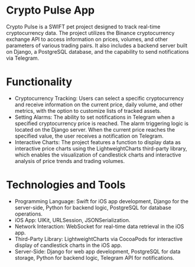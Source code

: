 # Crypto Pulse App

Crypto Pulse is a SWIFT pet project designed to track real-time cryptocurrency data. The project utilizes the Binance cryptocurrency exchange API to access information on prices, volumes, and other parameters of various trading pairs. It also includes a backend server built on Django, a PostgreSQL database, and the capability to send notifications via Telegram.

# Functionality
- Cryptocurrency Tracking: Users can select a specific cryptocurrency and receive information on the current price, daily volume, and other metrics, with the option to customize lists of tracked assets.
- Setting Alarms: The ability to set notifications in Telegram when a specified cryptocurrency price is reached. The alarm triggering logic is located on the Django server. When the current price reaches the specified value, the user receives a notification on Telegram.
- Interactive Charts: The project features a function to display data as interactive price charts using the LightweightCharts third-party library, which enables the visualization of candlestick charts and interactive analysis of price trends and trading volumes.

# Technologies and Tools
- Programming Language: Swift for iOS app development, Django for the server-side, Python for backend logic, PostgreSQL for database operations.
- iOS App: UIKit, URLSession, JSONSerialization.
- Network Interaction: WebSocket for real-time data retrieval in the iOS app.
- Third-Party Library: LightweightCharts via CocoaPods for interactive display of candlestick charts in the iOS app.
- Server-Side: Django for web app development, PostgreSQL for data storage, Python for backend logic, Telegram API for notifications.
